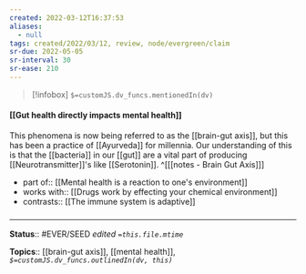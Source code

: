 ```yaml
---
created: 2022-03-12T16:37:53 
aliases:
  - null
tags: created/2022/03/12, review, node/evergreen/claim
sr-due: 2022-05-05
sr-interval: 30
sr-ease: 210
---
```

> [!infobox]
`$=customJS.dv_funcs.mentionedIn(dv)`

#### [[Gut health directly impacts mental health]] 

This phenomena is now being referred to as the [[brain-gut axis]],
but this has been a practice of [[Ayurveda]] for millennia.
Our understanding of this is that the [[bacteria]] in our [[gut]] are a vital part of producing [[Neurotransmitter]]'s like [[Serotonin]].
^[[[notes - Brain Gut Axis]]]

- part of:: [[Mental health is a reaction to one's environment]]
- works with:: [[Drugs work by effecting your chemical environment]]
- contrasts:: [[The immune system is adaptive]]

### <hr class="footnote"/>

**Status**:: #EVER/SEED 
*edited `=this.file.mtime`*

**Topics**:: [[brain-gut axis]], [[mental health]], 
*`$=customJS.dv_funcs.outlinedIn(dv, this)`*
